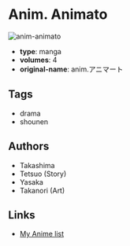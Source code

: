 # Anim. Animato

![anim-animato](https://cdn.myanimelist.net/images/manga/3/82612.jpg)

-   **type**: manga
-   **volumes**: 4
-   **original-name**: anim.アニマート

## Tags

-   drama
-   shounen

## Authors

-   Takashima
-   Tetsuo (Story)
-   Yasaka
-   Takanori (Art)

## Links

-   [My Anime list](https://myanimelist.net/manga/45661/Anim_Animato)
